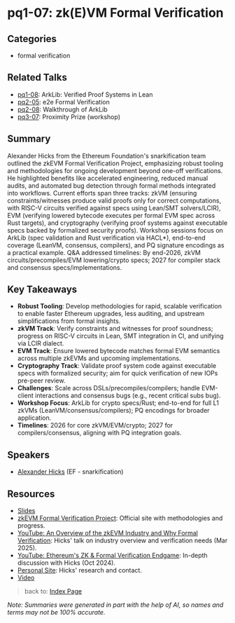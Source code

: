 # pq1-07: zk(E)VM Formal Verification

## Categories
- formal verification

## Related Talks
- [pq1-08](pq1-08.md): ArkLib: Verified Proof Systems in Lean
- [pq2-05](pq2-05.md): e2e Formal Verification
- [pq2-08](pq2-08.md): Walkthrough of ArkLib
- [pq3-07](pq3-07.md): Proximity Prize (workshop)

## Summary
Alexander Hicks from the Ethereum Foundation's snarkification team outlined the zkEVM Formal Verification Project, emphasizing robust tooling and methodologies for ongoing development beyond one-off verifications. He highlighted benefits like accelerated engineering, reduced manual audits, and automated bug detection through formal methods integrated into workflows. Current efforts span three tracks: zkVM (ensuring constraints/witnesses produce valid proofs only for correct computations, with RISC-V circuits verified against specs using Lean/SMT solvers/LCIR), EVM (verifying lowered bytecode executes per formal EVM spec across Rust targets), and cryptography (verifying proof systems against executable specs backed by formalized security proofs). Workshop sessions focus on ArkLib (spec validation and Rust verification via HACL*), end-to-end coverage (LeanVM, consensus, compilers), and PQ signature encodings as a practical example. Q&A addressed timelines: By end-2026, zkVM circuits/precompiles/EVM lowering/crypto specs; 2027 for compiler stack and consensus specs/implementations.

## Key Takeaways
- **Robust Tooling**: Develop methodologies for rapid, scalable verification to enable faster Ethereum upgrades, less auditing, and upstream simplifications from formal insights.
- **zkVM Track**: Verify constraints and witnesses for proof soundness; progress on RISC-V circuits in Lean, SMT integration in CI, and unifying via LCIR dialect.
- **EVM Track**: Ensure lowered bytecode matches formal EVM semantics across multiple zkEVMs and upcoming implementations.
- **Cryptography Track**: Validate proof system code against executable specs with formalized security; aim for quick verification of new IOPs pre-peer review.
- **Challenges**: Scale across DSLs/precompiles/compilers; handle EVM-client interactions and consensus bugs (e.g., recent critical subs bug).
- **Workshop Focus**: ArkLib for crypto specs/Rust; end-to-end for full L1 zkVMs (LeanVM/consensus/compilers); PQ encodings for broader application.
- **Timelines**: 2026 for core zkVM/EVM/crypto; 2027 for compilers/consensus, aligning with PQ integration goals.

## Speakers
- [Alexander Hicks](https://x.com/alexanderlhicks) (EF - snarkification)

## Resources
- [Slides](https://docs.google.com/presentation/d/1dPqE1y8ROC3HfwBGqe-IAQCpBRxqTIC7ymYtq-ISFz4/edit?usp=drive_link)
- [zkEVM Formal Verification Project](https://verified-zkevm.org/): Official site with methodologies and progress.
- [YouTube: An Overview of the zkEVM Industry and Why Formal Verification](https://www.youtube.com/watch?v=L_uz5rH50Sw): Hicks' talk on industry overview and verification needs (Mar 2025).
- [YouTube: Ethereum's ZK & Formal Verification Endgame](https://www.youtube.com/watch?v=pIr1xlydm8k): In-depth discussion with Hicks (Oct 2024).
- [Personal Site](https://alexanderlhicks.com/): Hicks' research and contact.
- [Video](https://youtu.be/m3u9svHyiJ8)

> back to: [Index Page](index.md)

*Note: Summaries were generated in part with the help of AI, so names and terms may not be 100% accurate.*